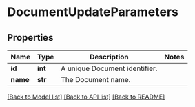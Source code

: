 # DocumentUpdateParameters

## Properties
Name | Type | Description | Notes
------------ | ------------- | ------------- | -------------
**id** | **int** | A unique Document identifier. | 
**name** | **str** | The Document name. | 

[[Back to Model list]](../README.md#documentation-for-models) [[Back to API list]](../README.md#documentation-for-api-endpoints) [[Back to README]](../README.md)


